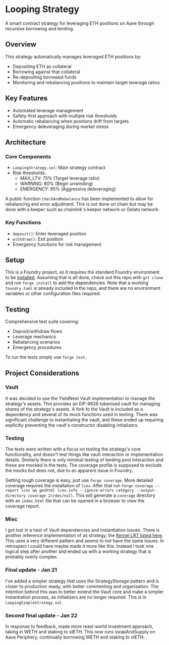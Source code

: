 # Looping Strategy

A smart contract strategy for leveraging ETH positions on Aave through recursive borrowing and lending.

## Overview

This strategy automatically manages leveraged ETH positions by:

- Depositing ETH as collateral
- Borrowing against that collateral
- Re-depositing borrowed funds
- Monitoring and rebalancing positions to maintain target leverage ratios

## Key Features

- Automated leverage management
- Safety-first approach with multiple risk thresholds
- Automatic rebalancing when positions drift from targets
- Emergency deleveraging during market stress

## Architecture

### Core Components

- `LoopingStrategy.sol`: Main strategy contract
- Risk thresholds:
  - MAX_LTV: 75% (Target leverage ratio)
  - WARNING: 80% (Begin unwinding)
  - EMERGENCY: 95% (Aggressive deleveraging)

A public function `checkAndRebalance` has been implemented to allow for rebalancing and error adjudment. This is not done on chain but may be done with a keeper such as chainlink's keeper network or Gelato network.

### Key Functions

- `deposit()`: Enter leveraged position
- `withdraw()`: Exit position
- Emergency functions for risk management

## Setup

This is a Foundry project, so it requires the standard Foundry environment to be [installed](https://book.getfoundry.sh/getting-started/installation). Assuming that is all done, check out this repo with `git clone` and run `forge install` to add the dependencies. Note that a working `foundry.toml` is already included in the repo, and there are no environment variables or other configuration files required.

## Testing

Comprehensive test suite covering:

- Deposit/withdraw flows
- Leverage mechanics
- Rebalancing scenarios
- Emergency procedures

To run the tests simply use `forge test`.

## Project Considerations

### Vault

It was decided to use the YieldNest Vault implementation to manage the strategy's assets. This provides an EIP-4626 tokenised vault for managing shares of the strategy's assets. A fork fo the Vault is included as a dependency and several of its mock functions used in testing. There was significant challenge to instantiating the vault, and these ended up requiring explicitly preventing the vault's constructor disabling initializers.

### Testing

The tests were written with a focus on testing the strategy's core functionality, and doesn't test things like vault interaction or implementation details. Similarly there is only minimal testing of lending pool interaction and these are mocked in the tests. The coverage profile is supposed to exclude the mocks but does not, due to an apparent issue in Foundry.

Getting rough coverage is easy, just use `forge coverage`. More detailed coverage requires the installation of `lcov`. After that run `forge coverage --report lcov && genhtml lcov.info --ignore-errors category --output-directory coverage 2>/dev/null`. This will generate a `coverage` directory with an `index.html` file that can be opened in a browser to view the coverage report.

### Misc

I got lost in a nest of Vault dependencies and instantiation issues. There is another reference implementation of as strategy, the [Kernel LRT listed here](https://github.com/yieldnest/yieldnest-kernel-lrt). This uses a very different pattern and seems to not have the same issues. In retrospect I could have maybe made it more like this. Instead I took one logical step after another and ended up with a working strategy that is probably overly complex.

### Final update - Jan 21

I've added a simpler strategy that uses the StrategyStorage pattern and is closer to production ready, with better commenting and organisation. The intention behind this was to better extend the Vault core and make a simpler instantiation process, as initializers are no longer required. This is in `LoopingSimpleStrategy.sol`.

### Second final update - Jan 22

In response to feedback, made more reasl-world investment approach, taking in WETH and staking to stETH. This now runs swapAndSupply on Aave Periphery, continually borrowing WETH and staking to stETH.
